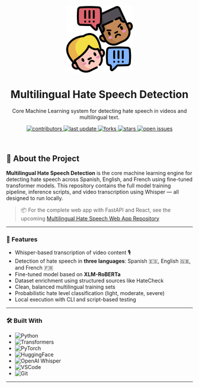<!-- Header -->

<div align="center">

  <img src="images/logo.png" alt="logo" width="180" height="auto" />
  <h1>Multilingual Hate Speech Detection</h1>
  
  <p>
    Core Machine Learning system for detecting hate speech in videos and multilingual text.
  </p>

<!-- Badges -->
<p>
  <a href="https://github.com/WhiterBB/multilingual-hate-speech/graphs/contributors">
    <img src="https://img.shields.io/github/contributors/WhiterBB/multilingual-hate-speech" alt="contributors" />
  </a>
  <a href="https://github.com/WhiterBB/multilingual-hate-speech/commits/main">
    <img src="https://img.shields.io/github/last-commit/WhiterBB/multilingual-hate-speech" alt="last update" />
  </a>
  <a href="https://github.com/WhiterBB/multilingual-hate-speech/network/members">
    <img src="https://img.shields.io/github/forks/WhiterBB/multilingual-hate-speech" alt="forks" />
  </a>
  <a href="https://github.com/WhiterBB/multilingual-hate-speech/stargazers">
    <img src="https://img.shields.io/github/stars/WhiterBB/multilingual-hate-speech" alt="stars" />
  </a>
  <a href="https://github.com/WhiterBB/multilingual-hate-speech/issues/">
    <img src="https://img.shields.io/github/issues/WhiterBB/multilingual-hate-speech" alt="open issues" />
  </a>
</p>

</div>

<br />

## 🧠 About the Project

**Multilingual Hate Speech Detection** is the core machine learning engine for detecting hate speech across Spanish, English, and French using fine-tuned transformer models. This repository contains the full model training pipeline, inference scripts, and video transcription using Whisper — all designed to run locally.

> 📦 For the complete web app with FastAPI and React, see the upcoming [Multilingual Hate Speech Web App Repository](https://github.com/WhiterBB/hatespeech-detector-app)

---

### 🎯 Features

- Whisper-based transcription of video content 🎙️
- Detection of hate speech in **three languages**: Spanish 🇪🇸, English 🇬🇧, and French 🇫🇷
- Fine-tuned model based on **XLM-RoBERTa**
- Dataset enrichment using structured sources like HateCheck
- Clean, balanced multilingual training sets
- Probabilistic hate level classification (light, moderate, severe)
- Local execution with CLI and script-based testing

---

### 🛠 Built With

* ![Python](https://img.shields.io/badge/python-3776AB?style=for-the-badge&logo=python&logoColor=white)
* ![Transformers](https://img.shields.io/badge/transformers-ffcc00?style=for-the-badge&logo=huggingface&logoColor=black)
* ![PyTorch](https://img.shields.io/badge/pytorch-ee4c2c?style=for-the-badge&logo=pytorch&logoColor=white)
* ![HuggingFace](https://img.shields.io/badge/huggingface-ffd21f?style=for-the-badge&logo=huggingface&logoColor=black)
* ![OpenAI Whisper](https://img.shields.io/badge/whisper-555?style=for-the-badge)
* ![VSCode](https://img.shields.io/badge/vscode-007ACC?style=for-the-badge&logo=visual%20studio%20code&logoColor=white)
* ![Git](https://img.shields.io/badge/git-F05032?style=for-the-badge&logo=git&logoColor=white)

---
